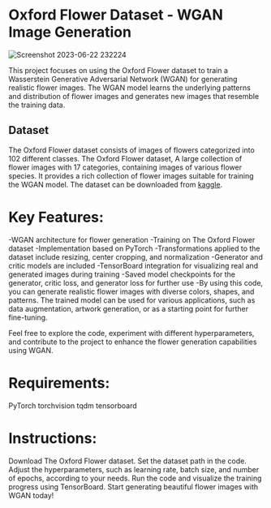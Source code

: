 # Oxford Flower Dataset - WGAN Image Generation


![Screenshot 2023-06-22 232224](https://github.com/sftSalman/FlowerGen-flowerGenerationWGAN/assets/33355278/1dfc7607-d969-405c-82ab-031709795843)

This project focuses on using the Oxford Flower dataset to train a Wasserstein Generative Adversarial Network (WGAN) for generating realistic flower images. The WGAN model learns the underlying patterns and distribution of flower images and generates new images that resemble the training data.

## Dataset

The Oxford Flower dataset consists of images of flowers categorized into 102 different classes. The Oxford Flower dataset, A large collection of flower images with 17 categories, containing images of various flower species. It provides a rich collection of flower images suitable for training the WGAN model. The dataset can be downloaded from [kaggle](https://www.kaggle.com/competitions/oxford-102-flower-pytorch/data).


# Key Features:

-WGAN architecture for flower generation
-Training on The Oxford Flower dataset
-Implementation based on PyTorch
-Transformations applied to the dataset include resizing, center cropping, and normalization
-Generator and critic models are included
-TensorBoard integration for visualizing real and generated images during training
-Saved model checkpoints for the generator, critic loss, and generator loss for further use
-By using this code, you can generate realistic flower images with diverse colors, shapes, and patterns. The trained model can be used for various applications, such as data augmentation, 
 artwork generation, or as a starting point for further fine-tuning.

Feel free to explore the code, experiment with different hyperparameters, and contribute to the project to enhance the flower generation capabilities using WGAN.


# Requirements:

PyTorch
torchvision
tqdm
tensorboard

# Instructions:

Download The Oxford Flower dataset.
Set the dataset path in the code.
Adjust the hyperparameters, such as learning rate, batch size, and number of epochs, according to your needs.
Run the code and visualize the training progress using TensorBoard.
Start generating beautiful flower images with WGAN today!


